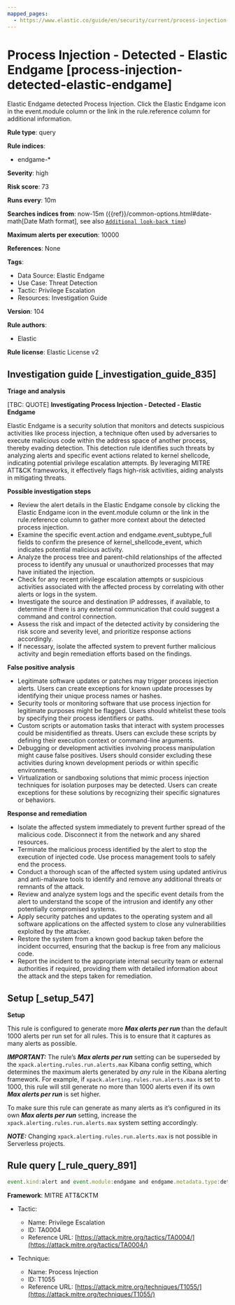 ```yaml
---
mapped_pages:
  - https://www.elastic.co/guide/en/security/current/process-injection-detected-elastic-endgame.html
---
```


# Process Injection - Detected - Elastic Endgame [process-injection-detected-elastic-endgame]

Elastic Endgame detected Process Injection. Click the Elastic Endgame icon in the event.module column or the link in the rule.reference column for additional information.

**Rule type**: query

**Rule indices**:

* endgame-*

**Severity**: high

**Risk score**: 73

**Runs every**: 10m

**Searches indices from**: now-15m ({{ref}}/common-options.html#date-math[Date Math format], see also [`Additional look-back time`](docs-content://solutions/security/detect-and-alert/create-detection-rule.md#rule-schedule))

**Maximum alerts per execution**: 10000

**References**: None

**Tags**:

* Data Source: Elastic Endgame
* Use Case: Threat Detection
* Tactic: Privilege Escalation
* Resources: Investigation Guide

**Version**: 104

**Rule authors**:

* Elastic

**Rule license**: Elastic License v2

## Investigation guide [_investigation_guide_835]

**Triage and analysis**

[TBC: QUOTE]
**Investigating Process Injection - Detected - Elastic Endgame**

Elastic Endgame is a security solution that monitors and detects suspicious activities like process injection, a technique often used by adversaries to execute malicious code within the address space of another process, thereby evading detection. This detection rule identifies such threats by analyzing alerts and specific event actions related to kernel shellcode, indicating potential privilege escalation attempts. By leveraging MITRE ATT&CK frameworks, it effectively flags high-risk activities, aiding analysts in mitigating threats.

**Possible investigation steps**

* Review the alert details in the Elastic Endgame console by clicking the Elastic Endgame icon in the event.module column or the link in the rule.reference column to gather more context about the detected process injection.
* Examine the specific event.action and endgame.event_subtype_full fields to confirm the presence of kernel_shellcode_event, which indicates potential malicious activity.
* Analyze the process tree and parent-child relationships of the affected process to identify any unusual or unauthorized processes that may have initiated the injection.
* Check for any recent privilege escalation attempts or suspicious activities associated with the affected process by correlating with other alerts or logs in the system.
* Investigate the source and destination IP addresses, if available, to determine if there is any external communication that could suggest a command and control connection.
* Assess the risk and impact of the detected activity by considering the risk score and severity level, and prioritize response actions accordingly.
* If necessary, isolate the affected system to prevent further malicious activity and begin remediation efforts based on the findings.

**False positive analysis**

* Legitimate software updates or patches may trigger process injection alerts. Users can create exceptions for known update processes by identifying their unique process names or hashes.
* Security tools or monitoring software that use process injection for legitimate purposes might be flagged. Users should whitelist these tools by specifying their process identifiers or paths.
* Custom scripts or automation tasks that interact with system processes could be misidentified as threats. Users can exclude these scripts by defining their execution context or command-line arguments.
* Debugging or development activities involving process manipulation might cause false positives. Users should consider excluding these activities during known development periods or within specific environments.
* Virtualization or sandboxing solutions that mimic process injection techniques for isolation purposes may be detected. Users can create exceptions for these solutions by recognizing their specific signatures or behaviors.

**Response and remediation**

* Isolate the affected system immediately to prevent further spread of the malicious code. Disconnect it from the network and any shared resources.
* Terminate the malicious process identified by the alert to stop the execution of injected code. Use process management tools to safely end the process.
* Conduct a thorough scan of the affected system using updated antivirus and anti-malware tools to identify and remove any additional threats or remnants of the attack.
* Review and analyze system logs and the specific event details from the alert to understand the scope of the intrusion and identify any other potentially compromised systems.
* Apply security patches and updates to the operating system and all software applications on the affected system to close any vulnerabilities exploited by the attacker.
* Restore the system from a known good backup taken before the incident occurred, ensuring that the backup is free from any malicious code.
* Report the incident to the appropriate internal security team or external authorities if required, providing them with detailed information about the attack and the steps taken for remediation.


## Setup [_setup_547]

**Setup**

This rule is configured to generate more ***Max alerts per run*** than the default 1000 alerts per run set for all rules. This is to ensure that it captures as many alerts as possible.

***IMPORTANT:*** The rule’s ***Max alerts per run*** setting can be superseded by the `xpack.alerting.rules.run.alerts.max` Kibana config setting, which determines the maximum alerts generated by *any* rule in the Kibana alerting framework. For example, if `xpack.alerting.rules.run.alerts.max` is set to 1000, this rule will still generate no more than 1000 alerts even if its own ***Max alerts per run*** is set higher.

To make sure this rule can generate as many alerts as it’s configured in its own ***Max alerts per run*** setting, increase the `xpack.alerting.rules.run.alerts.max` system setting accordingly.

***NOTE:*** Changing `xpack.alerting.rules.run.alerts.max` is not possible in Serverless projects.


## Rule query [_rule_query_891]

```js
event.kind:alert and event.module:endgame and endgame.metadata.type:detection and (event.action:kernel_shellcode_event or endgame.event_subtype_full:kernel_shellcode_event)
```

**Framework**: MITRE ATT&CKTM

* Tactic:

    * Name: Privilege Escalation
    * ID: TA0004
    * Reference URL: [https://attack.mitre.org/tactics/TA0004/](https://attack.mitre.org/tactics/TA0004/)

* Technique:

    * Name: Process Injection
    * ID: T1055
    * Reference URL: [https://attack.mitre.org/techniques/T1055/](https://attack.mitre.org/techniques/T1055/)



